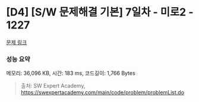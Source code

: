 # [D4] [S/W 문제해결 기본] 7일차 - 미로2 - 1227 

[문제 링크](https://swexpertacademy.com/main/code/problem/problemDetail.do?contestProbId=AV14wL9KAGkCFAYD) 

### 성능 요약

메모리: 36,096 KB, 시간: 183 ms, 코드길이: 1,766 Bytes



> 출처: SW Expert Academy, https://swexpertacademy.com/main/code/problem/problemList.do